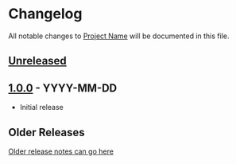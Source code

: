 # Changelog

All notable changes to [Project Name](https) will be documented in this file.

## [Unreleased](#unreleased)

## [1.0.0](#100---yyyy-mm-dd) - YYYY-MM-DD

- Initial release

## Older Releases

[Older release notes can go here](#older-releases)